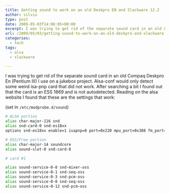 ```yaml
---
title: Getting sound to work on an old Deskpro EN and Slackware 12.2
author: silviu
type: post
date: 2009-05-03T14:08:05+00:00
excerpt: I was trying to get rid of the separate sound card in an old Compaq Deskpro En (Pentium III) I use on a jukebox project. Easy job when you have the needed settings.
url: /2009/05/03/getting-sound-to-work-on-an-old-deskpro-and-slackware-122/
categories:
  - tech
tags:
  - alsa
  - slackware

---
```

I was trying to get rid of the separate sound card in an old Compaq Deskpro En (Pentium III) I use on a jukebox project. Alsa-conf would only detect some weird isa-pnp card that did not work. After searching a bit I found out that the card is an ESS 1869 and is not autodetected. Reading on the alsa website I found that these are the settings that work:

(set in `/etc/modprobe.d/sound`)

```bash
# ALSA portion
alias char-major-116 snd
alias snd-card-0 snd-es18xx
options snd-es18xx enable=1 isapnp=0 port=0x220 mpu_port=0x388 fm_port=0x330 irq=5 dma1=1 dma2=0

# OSS/Free portion
alias char-major-14 soundcore
alias sound-slot-0 snd-card-0

# card #1

alias sound-service-0-0 snd-mixer-oss
alias sound-service-0-1 snd-seq-oss
alias sound-service-0-3 snd-pcm-oss
alias sound-service-0-8 snd-seq-oss
alias sound-service-0-12 snd-pcm-oss
```